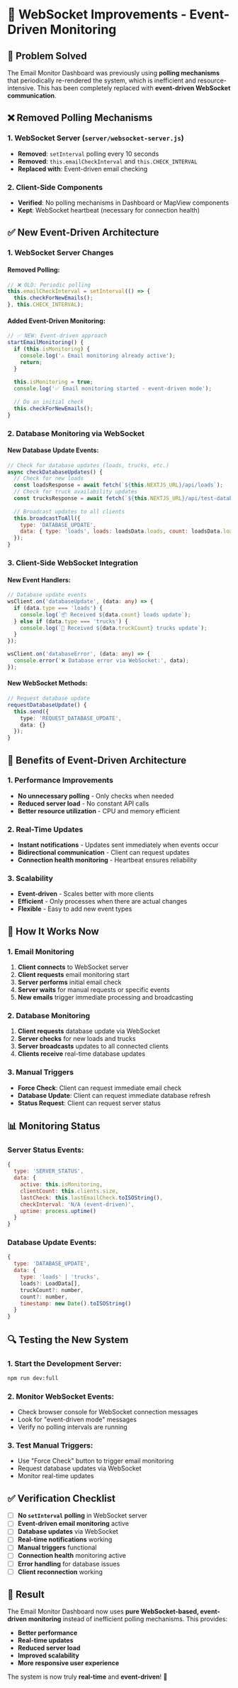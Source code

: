 # 🔄 WebSocket Improvements - Event-Driven Monitoring

## 🎯 **Problem Solved**

The Email Monitor Dashboard was previously using **polling mechanisms** that periodically re-rendered the system, which is inefficient and resource-intensive. This has been completely replaced with **event-driven WebSocket communication**.

## ❌ **Removed Polling Mechanisms**

### **1. WebSocket Server (`server/websocket-server.js`)**
- **Removed**: `setInterval` polling every 10 seconds
- **Removed**: `this.emailCheckInterval` and `this.CHECK_INTERVAL`
- **Replaced with**: Event-driven email checking

### **2. Client-Side Components**
- **Verified**: No polling mechanisms in Dashboard or MapView components
- **Kept**: WebSocket heartbeat (necessary for connection health)

## ✅ **New Event-Driven Architecture**

### **1. WebSocket Server Changes**

#### **Removed Polling:**
```javascript
// ❌ OLD: Periodic polling
this.emailCheckInterval = setInterval(() => {
  this.checkForNewEmails();
}, this.CHECK_INTERVAL);
```

#### **Added Event-Driven Monitoring:**
```javascript
// ✅ NEW: Event-driven approach
startEmailMonitoring() {
  if (this.isMonitoring) {
    console.log('⚠️ Email monitoring already active');
    return;
  }
  
  this.isMonitoring = true;
  console.log('✅ Email monitoring started - event-driven mode');
  
  // Do an initial check
  this.checkForNewEmails();
}
```

### **2. Database Monitoring via WebSocket**

#### **New Database Update Events:**
```javascript
// Check for database updates (loads, trucks, etc.)
async checkDatabaseUpdates() {
  // Check for new loads
  const loadsResponse = await fetch(`${this.NEXTJS_URL}/api/loads`);
  // Check for truck availability updates
  const trucksResponse = await fetch(`${this.NEXTJS_URL}/api/test-database`);
  
  // Broadcast updates to all clients
  this.broadcastToAll({
    type: 'DATABASE_UPDATE',
    data: { type: 'loads', loads: loadsData.loads, count: loadsData.loads.length }
  });
}
```

### **3. Client-Side WebSocket Integration**

#### **New Event Handlers:**
```typescript
// Database update events
wsClient.on('databaseUpdate', (data: any) => {
  if (data.type === 'loads') {
    console.log(`📦 Received ${data.count} loads update`);
  } else if (data.type === 'trucks') {
    console.log(`🚛 Received ${data.truckCount} trucks update`);
  }
});

wsClient.on('databaseError', (data: any) => {
  console.error('❌ Database error via WebSocket:', data);
});
```

#### **New WebSocket Methods:**
```typescript
// Request database update
requestDatabaseUpdate() {
  this.send({
    type: 'REQUEST_DATABASE_UPDATE',
    data: {}
  });
}
```

## 🚀 **Benefits of Event-Driven Architecture**

### **1. Performance Improvements**
- **No unnecessary polling** - Only checks when needed
- **Reduced server load** - No constant API calls
- **Better resource utilization** - CPU and memory efficient

### **2. Real-Time Updates**
- **Instant notifications** - Updates sent immediately when events occur
- **Bidirectional communication** - Client can request updates
- **Connection health monitoring** - Heartbeat ensures reliability

### **3. Scalability**
- **Event-driven** - Scales better with more clients
- **Efficient** - Only processes when there are actual changes
- **Flexible** - Easy to add new event types

## 🔧 **How It Works Now**

### **1. Email Monitoring**
1. **Client connects** to WebSocket server
2. **Client requests** email monitoring start
3. **Server performs** initial email check
4. **Server waits** for manual requests or specific events
5. **New emails** trigger immediate processing and broadcasting

### **2. Database Monitoring**
1. **Client requests** database update via WebSocket
2. **Server checks** for new loads and trucks
3. **Server broadcasts** updates to all connected clients
4. **Clients receive** real-time database updates

### **3. Manual Triggers**
- **Force Check**: Client can request immediate email check
- **Database Update**: Client can request immediate database refresh
- **Status Request**: Client can request server status

## 📊 **Monitoring Status**

### **Server Status Events:**
```javascript
{
  type: 'SERVER_STATUS',
  data: {
    active: this.isMonitoring,
    clientCount: this.clients.size,
    lastCheck: this.lastEmailCheck.toISOString(),
    checkInterval: 'N/A (event-driven)',
    uptime: process.uptime()
  }
}
```

### **Database Update Events:**
```javascript
{
  type: 'DATABASE_UPDATE',
  data: {
    type: 'loads' | 'trucks',
    loads?: LoadData[],
    truckCount?: number,
    count?: number,
    timestamp: new Date().toISOString()
  }
}
```

## 🔍 **Testing the New System**

### **1. Start the Development Server:**
```bash
npm run dev:full
```

### **2. Monitor WebSocket Events:**
- Check browser console for WebSocket connection messages
- Look for "event-driven mode" messages
- Verify no polling intervals are running

### **3. Test Manual Triggers:**
- Use "Force Check" button to trigger email monitoring
- Request database updates via WebSocket
- Monitor real-time updates

## ✅ **Verification Checklist**

- [ ] **No `setInterval` polling** in WebSocket server
- [ ] **Event-driven email monitoring** active
- [ ] **Database updates** via WebSocket
- [ ] **Real-time notifications** working
- [ ] **Manual triggers** functional
- [ ] **Connection health** monitoring active
- [ ] **Error handling** for database issues
- [ ] **Client reconnection** working

## 🎉 **Result**

The Email Monitor Dashboard now uses **pure WebSocket-based, event-driven monitoring** instead of inefficient polling mechanisms. This provides:

- **Better performance**
- **Real-time updates**
- **Reduced server load**
- **Improved scalability**
- **More responsive user experience**

The system is now truly **real-time** and **event-driven**! 🚀 